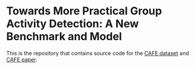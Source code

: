 # Towards More Practical Group Activity Detection: A New Benchmark and Model

This is the repository that contains source code for the [CAFE dataset](https://cvlab.postech.ac.kr/research/CAFE) and [CAFE paper](https://arxiv.org/abs/2312.02878).